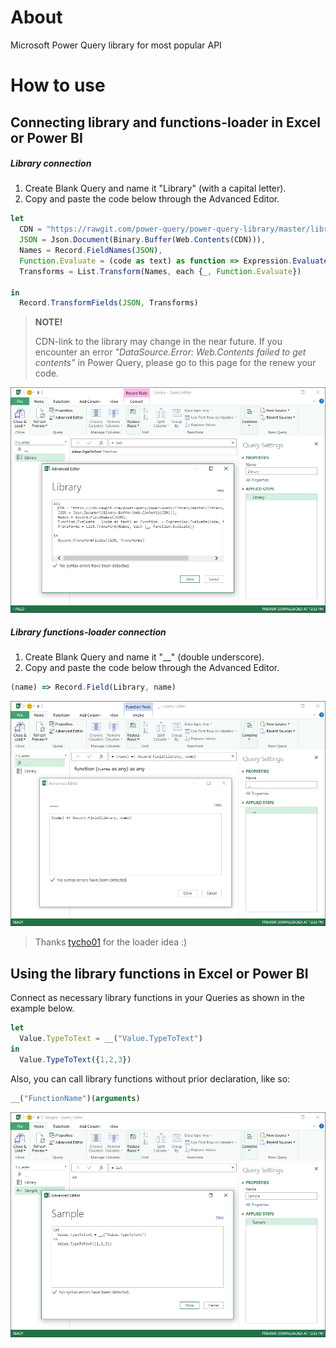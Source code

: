 # About
Microsoft Power Query library for most popular API

# How to use
## Connecting library and functions-loader in Excel or Power BI
##### Library connection

1. Create Blank Query and name it "Library" (with a capital letter).
2. Copy and paste the code below through the Advanced Editor.

```jsx
let
  CDN = "https://rawgit.com/power-query/power-query-library/master/library/library.json",
  JSON = Json.Document(Binary.Buffer(Web.Contents(CDN))),
  Names = Record.FieldNames(JSON),
  Function.Evaluate = (code as text) as function => Expression.Evaluate(code, #shared),
  Transforms = List.Transform(Names, each {_, Function.Evaluate})

in
  Record.TransformFields(JSON, Transforms)
```


> **NOTE!**
>
> CDN-link to the library may change in the near future. If you encounter an error *"DataSource.Error: Web.Contents failed to get contents"* in Power Query, please go to this page for the renew your code.

![alt text](docs/media/how-to-connect1.png "Library connection screenshot")


##### Library functions-loader connection

1. Create Blank Query and name it "__" (double underscore).
2. Copy and paste the code below through the Advanced Editor.

```jsx
(name) => Record.Field(Library, name)
```

![alt text](docs/media/how-to-connect2.png "Library functions-loader connection Screenshot")
> Thanks [tycho01](hhttps://github.com/tycho01 "tycho01 github homepage") for the loader idea :)

## Using the library functions in Excel or Power BI

Connect as necessary library functions in your Queries as shown in the example below.
```jsx
let
  Value.TypeToText = __("Value.TypeToText")
in
  Value.TypeToText({1,2,3})
```
Also, you can call library functions without prior declaration, like so:
```jsx
__("FunctionName")(arguments)
```

![alt text](docs/media/how-to-connect3.png "Using the library functions in Excel or Power BI screenshot")